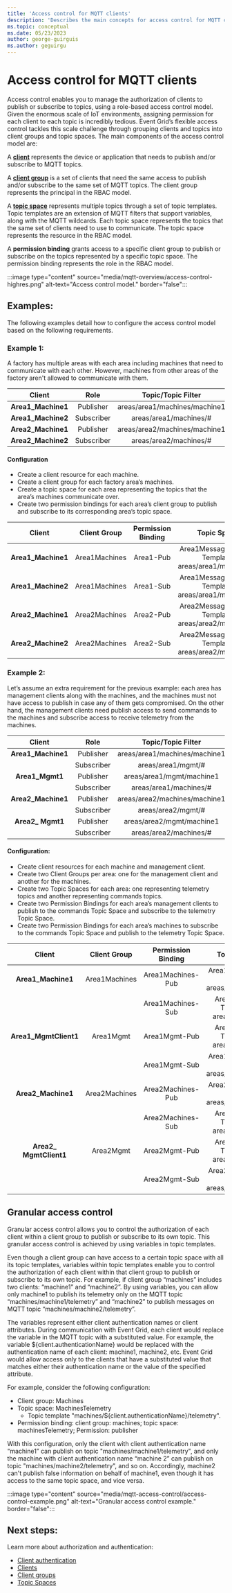 ```yaml
---
title: 'Access control for MQTT clients'
description: 'Describes the main concepts for access control for MQTT clients in Azure Event Grid.'
ms.topic: conceptual
ms.date: 05/23/2023
author: george-guirguis
ms.author: geguirgu
---
```

# Access control for MQTT clients

Access control enables you to manage the authorization of clients to publish or subscribe to topics, using a role-based access control model. Given the enormous scale of IoT environments, assigning permission for each client to each topic is incredibly tedious. Event Grid’s flexible access control tackles this scale challenge through grouping clients and topics into client groups and topic spaces. The main components of the access control model are:

A **[client](mqtt-clients.md)** represents the device or application that needs to publish and/or subscribe to MQTT topics.

A **[client group](mqtt-client-groups.md)** is a set of clients that need the same access to publish and/or subscribe to the same set of MQTT topics. The client group represents the principal in the RBAC model.

A **[topic space](mqtt-topic-spaces.md)** represents multiple topics through a set of topic templates. Topic templates are an extension of MQTT filters that support variables, along with the MQTT wildcards. Each topic space represents the topics that the same set of clients need to use to communicate. The topic space represents the resource in the RBAC model.

A **permission binding** grants access to a specific client group to publish or subscribe on the topics represented by a specific topic space. The permission binding represents the role in the RBAC model.

:::image type="content" source="media/mqtt-overview/access-control-highres.png" alt-text="Access control model." border="false":::

## Examples:

The following examples detail how to configure the access control model based on the following requirements.

### Example 1: 
A factory has multiple areas with each area including machines that need to communicate with each other. However, machines from other areas of the factory aren't allowed to communicate with them.

| **Client** | **Role** | **Topic/Topic Filter** |
|:---:|:---:|:---:|
| **Area1_Machine1** | Publisher | areas/area1/machines/machine1 |
| **Area1_Machine2** | Subscriber | areas/area1/machines/# |
| **Area2_Machine1** | Publisher | areas/area2/machines/machine1 |
| **Area2_Machine2** | Subscriber | areas/area2/machines/# |

#### Configuration

- Create  a client resource for each machine.
- Create a client group for each factory area’s machines.
- Create a topic space for each area representing the topics that the area’s machines communicate over.
- Create two permission bindings for each area’s client group to publish and subscribe to its corresponding area’s topic space.

| **Client** | **Client Group** | **Permission Binding** | **Topic Space** |
|:---:|:---:|:---:|:---:|
| **Area1_Machine1** | Area1Machines | Area1-Pub | Area1Messages -Topic Template: areas/area1/machines/# |
| **Area1_Machine2** | Area1Machines | Area1-Sub | Area1Messages -Topic Template: areas/area1/machines/# |
| **Area2_Machine1** | Area2Machines | Area2-Pub | Area2Messages -Topic Template: areas/area2/machines/# |
| **Area2_Machine2** | Area2Machines | Area2-Sub | Area2Messages -Topic Template: areas/area2/machines/# |

### Example 2:

Let’s assume an extra requirement for the previous example: each area has management clients along with the machines, and the machines must not have access to publish in case any of them gets compromised. On the other hand, the management clients need publish access to send commands to the machines and subscribe access to receive telemetry from the machines.

| **Client** | **Role** | **Topic/Topic Filter** |
|:---:|:---:|:---:|
| **Area1_Machine1** | Publisher | areas/area1/machines/machine1 |
| | Subscriber | areas/area1/mgmt/# |
| **Area1_Mgmt1** | Publisher | areas/area1/mgmt/machine1 |
| | Subscriber | areas/area1/machines/# |
| **Area2_Machine1** | Publisher | areas/area2/machines/machine1 |
| | Subscriber | areas/area2/mgmt/# |
| **Area2_ Mgmt1** | Publisher | areas/area2/mgmt/machine1 |
| | Subscriber | areas/area2/machines/# |

#### Configuration:

- Create client resources for each machine and management client.
- Create two Client Groups per area: one for the management client and another for the machines.
- Create two Topic Spaces for each area: one representing telemetry topics and another representing commands topics.
- Create two Permission Bindings for each area’s management clients to publish to the commands Topic Space and subscribe to the telemetry Topic Space.
- Create two Permission Bindings for each area’s machines to subscribe to the commands Topic Space and publish to the telemetry Topic Space.

| **Client** | **Client Group** | **Permission Binding** | **Topic/Topic Filter** |
|:---:|:---:|:---:|:---:|
| **Area1_Machine1** | Area1Machines | Area1Machines-Pub | Area1Telemetry -Topic Template: areas/area1/machines/# |
| | | Area1Machines-Sub | Area1Commands -Topic Template: areas/area1/mgmt/# |
| **Area1_MgmtClient1** | Area1Mgmt | Area1Mgmt-Pub | Area1Commands -Topic Template: areas/area1/mgmt/# |
| | | Area1Mgmt-Sub | Area1Telemetry -Topic Template: areas/area1/machines/# |
| **Area2_Machine1** | Area2Machines | Area2Machines-Pub | Area2Telemetry -Topic Template: areas/area2/machines/# |
| | | Area2Machines-Sub | Area2Commands -Topic Template: areas/area2/mgmt/# |
| **Area2_ MgmtClient1** | Area2Mgmt | Area2Mgmt-Pub | Area2Commands -Topic Template: areas/area2/mgmt/# |
| | | Area2Mgmt-Sub | Area2Telemetry -Topic Template: areas/area2/machines/# |

## Granular access control

Granular access control allows you to control the authorization of each client within a client group to publish or subscribe to its own topic. This granular access control is achieved by using variables in topic templates. 

Even though a client group can have access to a certain topic space with all its topic templates, variables within topic templates enable you to control the authorization of each client within that client group to publish or subscribe to its own topic. For example, if client group “machines” includes two clients:  “machine1” and “machine2”. By using variables, you can allow only machine1 to publish its telemetry only on the MQTT topic “machines/machine1/telemetry” and “machine2” to publish messages on MQTT topic “machines/machine2/telemetry”. 

The variables represent either client authentication names or client attributes. During communication with Event Grid, each client would replace the variable in the MQTT topic with a substituted value. For example, the variable ${client.authenticationName} would be replaced with the authentication name of each client: machine1, machine2, etc. Event Grid would allow access only to the clients that have a substituted value that matches either their authentication name or the value of the specified attribute. 

For example, consider the following configuration:

- Client group: Machines
- Topic space: MachinesTelemetry
  - Topic template "machines/${client.authenticationName}/telemetry". 
- Permission binding: client group: machines; topic space: machinesTelemetry; Permission: publisher

With this configuration, only the client with client authentication name “machine1” can publish on topic "machines/machine1/telemetry", and only the machine with client authentication name “machine 2” can publish on topic "machines/machine2/telemetry", and so on. Accordingly, machine2 can't publish false information on behalf of machine1, even though it has access to the same topic space, and vice versa.

:::image type="content" source="media/mqtt-access-control/access-control-example.png" alt-text="Granular access control example." border="false":::

## Next steps:

Learn more about authorization and authentication:

- [Client authentication](mqtt-client-authentication.md)
- [Clients](mqtt-clients.md)
- [Client groups](mqtt-client-groups.md)
- [Topic Spaces](mqtt-topic-spaces.md)